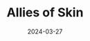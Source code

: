 ---  
layout: startup_page  
title: "Allies of Skin"  
id: "allies.shop"  
permalink: "/alliesofskinallies.shop03272024/"  
website: "https://allies.shop"  
funding_round: "Growth Investment"  
funding_amount: ""  
investors: "Meaningful Partners LLC"  
about: "Allies of Skin is a science-led skincare brand offering clinically-backed, supercharged skincare products with a focus on efficacy and results. The brand uses clinically-proven ingredients in optimal concentrations to achieve maximum results. Allies of Skin is committed to inclusivity and mental health, donating profits to non-profits."  
markets: "Skincare"  
hq: "Singapore, Singapore"  
founded_year: "2016"  
linkedin: "https://www.linkedin.com/company/alliesofskin"  
twitter: "https://twitter.com/alliesofskin"  
instagram: ""  
facebook: "https://www.facebook.com/alliesofskin"  
crunchbase: ""  
pitchbook: "https://pitchbook.com/profiles/company/439537-15"  

date_display: "27-Mar-2024"  
date: "2024-03-27"

# SEO Optimization  
meta_title: "Allies of Skin - Growth Investment"  
meta_description: "Allies of Skin, Allies of Skin is a science-led skincare brand offering clinically-backed, supercharged skincare products with a focus on efficacy and results. The br..."  
meta_keywords: "Allies of Skin, Skincare, Growth Investment funding"  
canonical_url: "https://startup.projectstartups.com/alliesofskinallies.shop03272024/"  
---